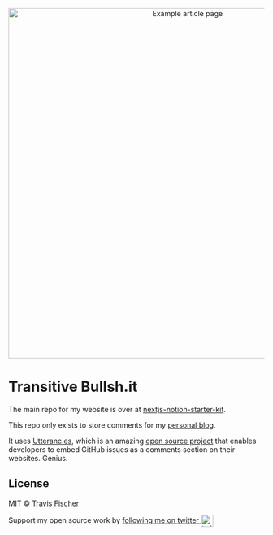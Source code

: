 <p align="center">
  <a href="https://transitivebullsh.it/nextjs-notion-starter-kit">
    <img alt="Example article page" src="https://ssfy.io/https%3A%2F%2Fwww.notion.so%2Fimage%2Fhttps%253A%252F%252Fs3-us-west-2.amazonaws.com%252Fsecure.notion-static.com%252Fd147d76c-28a4-4cdd-a503-2d6bcc50a787%252Ftransitivebullsh.it__(5)-opt.jpg%3Ftable%3Dblock%26id%3D5b87b717-ca5b-49da-b17c-12c3eab1644a%26cache%3Dv2" width="689">
  </a>
</p>

# Transitive Bullsh.it

The main repo for my website is over at [nextjs-notion-starter-kit](https://github.com/transitive-bullshit/nextjs-notion-starter-kit).

This repo only exists to store comments for my [personal blog](https://transitivebullsh.it).

It uses [Utteranc.es](https://utteranc.es/), which is an amazing [open source project](https://github.com/utterance/utterances) that enables developers to embed GitHub issues as a comments section on their websites. Genius.

## License

MIT © [Travis Fischer](https://transitivebullsh.it)

Support my open source work by <a href="https://twitter.com/transitive_bs">following me on twitter <img src="https://storage.googleapis.com/saasify-assets/twitter-logo.svg" alt="twitter" height="24px" align="center"></a>
